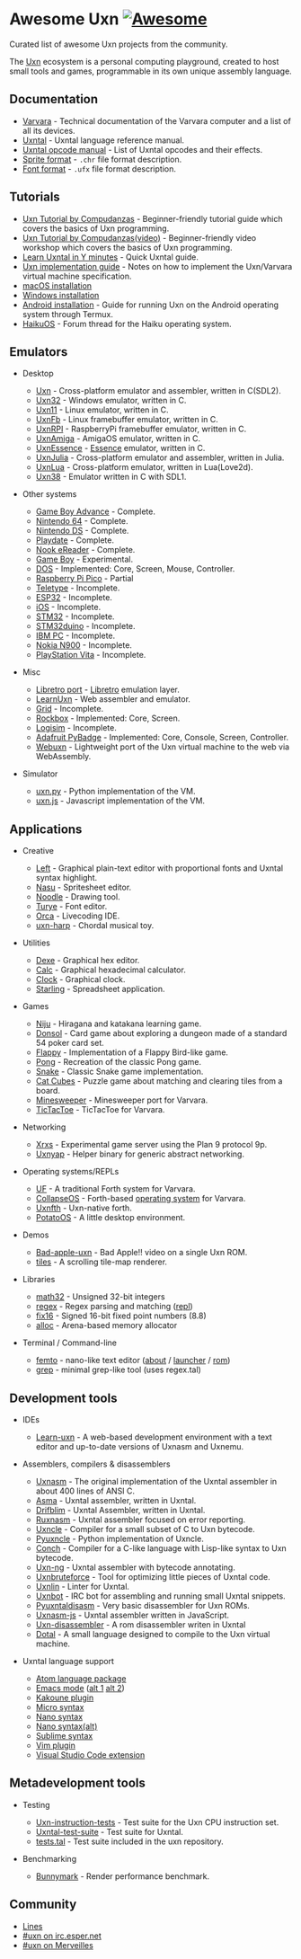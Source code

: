 # Awesome Uxn [![Awesome](https://awesome.re/badge.svg)](https://awesome.re)

Curated list of awesome Uxn projects from the community.

The [Uxn](https://100r.co/site/uxn.html) ecosystem is a personal computing playground, created to host small tools and games, programmable in its own unique assembly language.

## Documentation

- [Varvara](https://wiki.xxiivv.com/site/varvara.html) - Technical documentation of the Varvara computer and a list of all its devices.
- [Uxntal](https://wiki.xxiivv.com/site/uxntal.html) - Uxntal language reference manual.
- [Uxntal opcode manual](https://wiki.xxiivv.com/site/uxntal_reference.html) - List of Uxntal opcodes and their effects.
- [Sprite format](https://wiki.xxiivv.com/site/chr_format.html) - `.chr` file format description.
- [Font format](https://wiki.xxiivv.com/site/ufx_format.html) - `.ufx` file format description.

## Tutorials

- [Uxn Tutorial by Compudanzas](https://compudanzas.net/uxn_tutorial.html) - Beginner-friendly tutorial guide which covers the basics of Uxn programming.
- [Uxn Tutorial by Compudanzas(video)](https://www.youtube.com/watch?v=LrNuq_JgaOA) - Beginner-friendly video workshop which covers the basics of Uxn programming.
- [Learn Uxntal in Y minutes](https://learnxinyminutes.com/docs/uxntal/) - Quick Uxntal guide.
- [Uxn implementation guide](https://github.com/DeltaF1/uxn-impl-guide) - Notes on how to implement the Uxn/Varvara virtual machine specification.
- [macOS installation](https://eli.li/2021/09/27/how-to-install-uxn-on-macos)
- [Windows installation](https://itch.io/t/1605965/a-quick-guide-to-running-this-software)
- [Android installation](https://llllllll.co/t/uxn-virtual-computer/46103/253) - Guide for running Uxn on the Android operating system through Termux.
- [HaikuOS](https://discuss.haiku-os.org/t/uxn-ecosystem-on-haiku/12209) - Forum thread for the Haiku operating system.

## Emulators

* Desktop

  - [Uxn](https://git.sr.ht/~rabbits/uxn) - Cross-platform emulator and assembler, written in C(SDL2).
  - [Uxn32](https://github.com/randrew/uxn32) - Windows emulator, written in C.
  - [Uxn11](https://git.sr.ht/~rabbits/uxn11) - Linux emulator, written in C.
  - [UxnFb](https://git.badd10de.dev/uxnfb) - Linux framebuffer emulator, written in C.
  - [UxnRPI](https://git.badd10de.dev/uxnrpi) - RaspberryPi framebuffer emulator, written in C.
  - [UxnAmiga](https://code.mathr.co.uk/uxn-amiga) - AmigaOS emulator, written in C.
  - [UxnEssence](https://gitlab.com/nakst/essence/-/tree/master/ports/uxn) - [Essence](https://gitlab.com/nakst/essence) emulator, written in C.
  - [UxnJulia](https://github.com/Ismael-VC/Varvara.jl) - Cross-platform emulator and assembler, written in Julia.
  - [UxnLua](https://github.com/DeltaF1/uxn-lua) - Cross-platform emulator, written in Lua(Love2d).
  - [Uxn38](http://zzo38computer.org/fossil/uxn.ui) - Emulator written in C with SDL1.

* Other systems

  - [Game Boy Advance](https://git.badd10de.dev/uxngba) - Complete.
  - [Nintendo 64](https://git.badd10de.dev/uxn64) - Complete.
  - [Nintendo DS](https://github.com/asiekierka/uxnds) - Complete.
  - [Playdate](https://git.sr.ht/~rabbits/uxn-playdate) - Complete.
  - [Nook eReader](https://git.badd10de.dev/uxnnst/) - Complete.
  - [Game Boy](https://github.com/tbsp/uxngb) - Experimental.
  - [DOS](https://git.sr.ht/~rabbits/uxn-vga) - Implemented: Core, Screen, Mouse, Controller.
  - [Raspberry Pi Pico](https://git.sr.ht/~alderwick/pico-uxn) - Partial
  - [Teletype](https://github.com/csboling/teluxn) - Incomplete.
  - [ESP32](https://github.com/max22-/uxn-esp32) - Incomplete.
  - [iOS](https://github.com/kylestew/UxniOS) - Incomplete.
  - [STM32](https://github.com/kylestew/armuxn) - Incomplete.
  - [STM32duino](https://github.com/cassvs/arduxno-demo) - Incomplete.
  - [IBM PC](https://github.com/cr1901/pcuxn) - Incomplete.
  - [Nokia N900](https://git.sr.ht/~foura/uxn900) - Incomplete.
  - [PlayStation Vita](https://github.com/ivodopiviz/uxnvita) - Incomplete.

* Misc

  - [Libretro port](https://github.com/kivutar/uxn) - [Libretro](https://www.libretro.com/) emulation layer.
  - [LearnUxn](https://git.sr.ht/~metasyn/learn-uxn/) - Web assembler and emulator.
  - [Grid](https://tildegit.org/nihilazo/grid-uxn) - Incomplete.
  - [Rockbox](https://tilde.town/~nihilazo/varvara_rockbox.html) - Implemented: Core, Screen.
  - [Logisim](https://github.com/DeltaF1/uxn-logisim) - Incomplete.
  - [Adafruit PyBadge](https://git.sr.ht/~poyu/uxn-pybadge) - Implemented: Core, Console, Screen, Controller.
  - [Webuxn](https://github.com/aduros/webuxn) - Lightweight port of the Uxn virtual machine to the web via WebAssembly.

* Simulator

  - [uxn.py](https://github.com/max22-/uxnemu.py) - Python implementation of the VM.
  - [uxn.js](https://git.sr.ht/~rabbits/uxn5) - Javascript implementation of the VM.

## Applications

* Creative

  - [Left](https://wiki.xxiivv.com/site/left.html) - Graphical plain-text editor with proportional fonts and Uxntal syntax highlight.
  - [Nasu](https://wiki.xxiivv.com/site/nasu.html) - Spritesheet editor.
  - [Noodle](https://wiki.xxiivv.com/site/noodle.html) - Drawing tool.
  - [Turye](https://wiki.xxiivv.com/site/turye.html) - Font editor.
  - [Orca](https://wiki.xxiivv.com/site/orca.html) - Livecoding IDE.
  - [uxn-harp](https://github.com/lynn/uxn-harp) - Chordal musical toy.

* Utilities

  - [Dexe](https://wiki.xxiivv.com/site/dexe.html) - Graphical hex editor.
  - [Calc](https://git.sr.ht/~rabbits/uxn/tree/main/item/projects/software/calc.tal) - Graphical hexadecimal calculator.
  - [Clock](https://git.sr.ht/~rabbits/uxn/tree/main/item/projects/examples/devices/datetime.tal) - Graphical clock.
  - [Starling](https://git.sr.ht/~cabrendan/starling) - Spreadsheet application.

* Games

  - [Niju](https://hundredrabbits.itch.io/niju) - Hiragana and katakana learning game.
  - [Donsol](https://hundredrabbits.itch.io/donsol) - Card game about exploring a dungeon made of a standard 54 poker card set.
  - [Flappy](https://github.com/keijiro/uxn-sketches/blob/main/flappy.tal) - Implementation of a Flappy Bird-like game.
  - [Pong](https://compudanzas.net/uxn_tutorial_day_6.html) - Recreation of the classic Pong game.
  - [Snake](https://git.sr.ht/~rabbits/uxn/tree/main/item/projects/examples/demos/snake.tal) - Classic Snake game implementation.
  - [Cat Cubes](https://pup.town/catcubes.html) - Puzzle game about matching and clearing tiles from a board.
  - [Minesweeper](https://git.sr.ht/~rabbits/minesweeper) - Minesweeper port for Varvara.
  - [TicTacToe](https://melanocarpa.lesarbr.es/hypha/xo.tal) - TicTacToe for Varvara.

* Networking

  - [Xrxs](https://nilfm.cc/git/xrxs/about/) - Experimental game server using the Plan 9 protocol 9p.
  - [Uxnyap](https://github.com/klardotsh/uxnyap) - Helper binary for generic abstract networking.

* Operating systems/REPLs

  - [UF](http://www.call-with-current-continuation.org/uf/uf.html) - A traditional Forth system for Varvara.
  - [CollapseOS](https://github.com/schierlm/collapseos-uxn) - Forth-based [operating system](http://collapseos.org/) for Varvara.
  - [Uxnfth](https://git.sr.ht/~binarycat/uxnfth) - Uxn-native forth.
  - [PotatoOS](http://wiki.xxiivv.com/site/potato.html) - A little desktop environment.

* Demos

  - [Bad-apple-uxn](https://github.com/karolbelina/bad-apple-uxn) - Bad Apple!! video on a single Uxn ROM.
  - [tiles](https://codeberg.org/kira/uxn-demos/src/branch/master/tiles.tal) - A scrolling tile-map renderer.

* Libraries

  - [math32](http://plastic-idolatry.com/erik/nxu/math32.tal) - Unsigned 32-bit integers
  - [regex](http://plastic-idolatry.com/erik/nxu/regex.tal) - Regex parsing and matching ([repl](http://plastic-idolatry.com/erik/nxu/repl-regex.tal))
  - [fix16](http://plastic-idolatry.com/erik/nxu/fix16.tal) - Signed 16-bit fixed point numbers (8.8)
  - [alloc](http://plastic-idolatry.com/erik/nxu/alloc.tal) - Arena-based memory allocator

* Terminal / Command-line

  - [femto](http://plastic-idolatry.com/erik/nxu/femto.tal) - nano-like text editor ([about](http://plastic-idolatry.com/erik/nxu/femto.txt) / [launcher](http://plastic-idolatry.com/erik/nxu/femto) / [rom](http://plastic-idolatry.com/erik/nxu/femto.rom))
  - [grep](http://plastic-idolatry.com/erik/nxu/grep.tal) - minimal grep-like tool (uses regex.tal)

## Development tools

* IDEs

  - [Learn-uxn](https://metasyn.srht.site/learn-uxn/) - A web-based development environment with a text editor and up-to-date versions of Uxnasm and Uxnemu.

* Assemblers, compilers & disassemblers

  - [Uxnasm](https://git.sr.ht/~rabbits/uxn/tree/main/item/src/uxnasm.c) - The original implementation of the Uxntal assembler in about 400 lines of ANSI C.
  - [Asma](https://git.sr.ht/~rabbits/uxn/tree/main/item/projects/software/asma.tal) - Uxntal assembler, written in Uxntal.
  - [Drifblim](https://wiki.xxiivv.com/site/drifblim.html) - Uxntal Assembler, written in Uxntal.
  - [Ruxnasm](https://github.com/karolbelina/ruxnasm) - Uxntal assembler focused on error reporting.
  - [Uxncle](https://github.com/CPunch/Uxncle) - Compiler for a small subset of C to Uxn bytecode.
  - [Pyuxncle](https://github.com/CPunch/Pyuxncle) - Python implementation of Uxncle.
  - [Conch](https://github.com/Armael/conch) - Compiler for a C-like language with Lisp-like syntax to Uxn bytecode.
  - [Uxn-ng](https://git.sr.ht/~tenshi/uxn-ng) - Uxntal assembler with bytecode annotating.
  - [Uxnbruteforce](https://github.com/max22-/uxnbruteforce) - Tool for optimizing little pieces of Uxntal code.
  - [Uxnlin](https://git.sr.ht/~rabbits/uxnlin) - Linter for Uxntal.
  - [Uxnbot](https://git.sr.ht/~alderwick/uxnbot) - IRC bot for assembling and running small Uxntal snippets.
  - [Pyuxntaldisasm](https://github.com/DeltaF1/pyuxntaldisasm) - Very basic disassembler for Uxn ROMs.
  - [Uxnasm-js](https://github.com/rafapaezbas/uxnasm-js) - Uxntal assembler written in JavaScript.
  - [Uxn-disassembler](https://github.com/Liorst4/uxn-disassembler) - A rom disassembler writen in Uxntal 
  - [Dotal](https://github.com/HParker/dotal) - A small language designed to compile to the Uxn virtual machine.

* Uxntal language support

  - [Atom language package](https://atom.io/packages/language-uxntal)
  - [Emacs mode](https://github.com/non/uxntal-mode) ([alt 1](https://github.com/xaderfos/uxntal-mode) [alt 2](https://github.com/rafapaezbas/uxntal-mode))
  - [Kakoune plugin](https://git.sr.ht/~athorp96/uxntal.kak)
  - [Micro syntax](https://nilfm.cc/git/dotfiles/tree/micro/syntax/uxn.yaml)
  - [Nano syntax](https://codeberg.org/sejo/uxntal.nanorc)
  - [Nano syntax(alt)](https://git.sr.ht/~cassvs/uxntal-nano)
  - [Sublime syntax](https://git.sr.ht/~rabbits/uxn/tree/main/item/etc/tal.sublime-syntax)
  - [Vim plugin](https://github.com/karolbelina/uxntal.vim)
  - [Visual Studio Code extension](https://marketplace.visualstudio.com/items?itemName=karolbelina.uxntal)

## Metadevelopment tools

* Testing

  - [Uxn-instruction-tests](https://github.com/DeltaF1/uxn-instruction-tests) - Test suite for the Uxn CPU instruction set.
  - [Uxntal-test-suite](https://github.com/karolbelina/uxntal-test-suite) - Test suite for Uxntal.
  - [tests.tal](https://git.sr.ht/~rabbits/uxn/tree/main/item/projects/utils/tests.tal) - Test suite included in the uxn repository.

* Benchmarking

  - [Bunnymark](https://codeberg.org/kira/bunnymark) - Render performance benchmark.

## Community

- [Lines](https://llllllll.co/t/uxn-virtual-computer/46103)
- [#uxn on irc.esper.net](https://webchat.esper.net/?channels=uxn)
- [#uxn on Merveilles](https://merveilles.town/tags/uxn)

